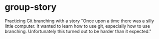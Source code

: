 # group-story
Practicing Git branching with a story
"Once upon a time there was a silly little computer. It wanted to learn how to use git, especially how to use branching. Unfortunately this turned out to be harder than it expected."
